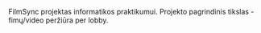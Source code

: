 FilmSync projektas informatikos praktikumui. Projekto pagrindinis tikslas - fimų/video peržiūra per lobby.
